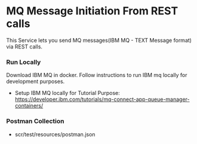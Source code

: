 # MQ Message Initiation From REST calls
This Service lets you send MQ messages(IBM MQ - TEXT Message format) via REST calls.

### Run Locally
Download IBM MQ in docker. Follow instructions to run IBM mq locally for development purposes.

* Setup IBM MQ locally for Tutorial Purpose: https://developer.ibm.com/tutorials/mq-connect-app-queue-manager-containers/

### Postman Collection
* scr/test/resources/postman.json